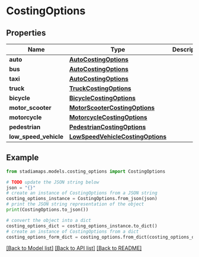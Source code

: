 # CostingOptions


## Properties

Name | Type | Description | Notes
------------ | ------------- | ------------- | -------------
**auto** | [**AutoCostingOptions**](AutoCostingOptions.md) |  | [optional] 
**bus** | [**AutoCostingOptions**](AutoCostingOptions.md) |  | [optional] 
**taxi** | [**AutoCostingOptions**](AutoCostingOptions.md) |  | [optional] 
**truck** | [**TruckCostingOptions**](TruckCostingOptions.md) |  | [optional] 
**bicycle** | [**BicycleCostingOptions**](BicycleCostingOptions.md) |  | [optional] 
**motor_scooter** | [**MotorScooterCostingOptions**](MotorScooterCostingOptions.md) |  | [optional] 
**motorcycle** | [**MotorcycleCostingOptions**](MotorcycleCostingOptions.md) |  | [optional] 
**pedestrian** | [**PedestrianCostingOptions**](PedestrianCostingOptions.md) |  | [optional] 
**low_speed_vehicle** | [**LowSpeedVehicleCostingOptions**](LowSpeedVehicleCostingOptions.md) |  | [optional] 

## Example

```python
from stadiamaps.models.costing_options import CostingOptions

# TODO update the JSON string below
json = "{}"
# create an instance of CostingOptions from a JSON string
costing_options_instance = CostingOptions.from_json(json)
# print the JSON string representation of the object
print(CostingOptions.to_json())

# convert the object into a dict
costing_options_dict = costing_options_instance.to_dict()
# create an instance of CostingOptions from a dict
costing_options_form_dict = costing_options.from_dict(costing_options_dict)
```
[[Back to Model list]](../README.md#documentation-for-models) [[Back to API list]](../README.md#documentation-for-api-endpoints) [[Back to README]](../README.md)


